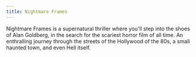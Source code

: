 ```yaml
---
title: Nightmare Frames
---
```


Nightmare Frames is a supernatural thriller where you'll step into the shoes of Alan Goldberg, in the search for the scariest horror film of all time. An enthralling journey through the streets of the Hollywood of the 80s, a small haunted town, and even Hell itself.

